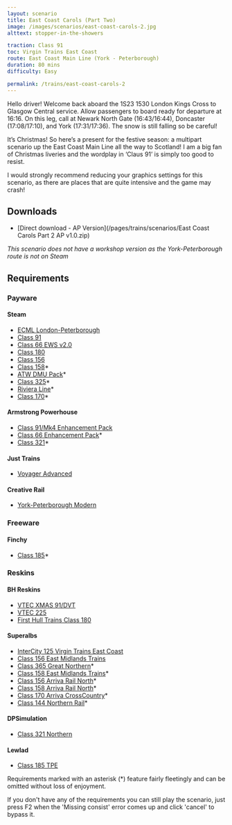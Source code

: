```yaml
---
layout: scenario
title: East Coast Carols (Part Two)
image: /images/scenarios/east-coast-carols-2.jpg
alttext: stopper-in-the-showers

traction: Class 91
toc: Virgin Trains East Coast
route: East Coast Main Line (York - Peterborough)
duration: 80 mins
difficulty: Easy

permalink: /trains/east-coast-carols-2
---
```


Hello driver! Welcome back aboard the 1S23 1530 London Kings Cross to Glasgow Central service. Allow passengers to board ready for departure at 16:16. On this leg, call at Newark North Gate (16:43/16:44), Doncaster (17:08/17:10), and York (17:31/17:36). The snow is still falling so be careful!

It’s Christmas! So here’s a present for the festive season: a multipart scenario up the East Coast Main Line all the way to Scotland! I am a big fan of Christmas liveries and the wordplay in ‘Claus 91’ is simply too good to resist.

I would strongly recommend reducing your graphics settings for this scenario, as there are places that are quite intensive and the game may crash!

## Downloads
* [Direct download - AP Version](/pages/trains/scenarios/East Coast Carols Part 2 AP v1.0.zip)

*This scenario does not have a workshop version as the York-Peterborough route is not on Steam*

## Requirements

### Payware

#### Steam
* [ECML London-Peterborough](http://store.steampowered.com/app/222618)
* [Class 91](http://store.steampowered.com/app/222625)
* [Class 66 EWS v2.0](http://store.steampowered.com/app/222568)
* [Class 180](http://store.steampowered.com/app/277763)
* [Class 156](http://store.steampowered.com/app/65217)
* [Class 158](http://store.steampowered.com/app/208346)*
* [ATW DMU Pack](http://store.steampowered.com/app/376941)*
* [Class 325](http://store.steampowered.com/app/208376)*
* [Riviera Line](http://store.steampowered.com/app/222632)*
* [Class 170](http://store.steampowered.com/app/208364)*

#### Armstrong Powerhouse
* [Class 91/Mk4 Enhancement Pack](https://www.armstrongpowerhouse.com/index.php?route=product/product&path=36_89&product_id=165)
* [Class 66 Enhancement Pack](https://www.armstrongpowerhouse.com/index.php?route=product/product&path=36_89&product_id=173)*
* [Class 321](https://www.armstrongpowerhouse.com/index.php?route=product/product&path=45_84&product_id=137)*

#### Just Trains
* [Voyager Advanced](https://www.justtrains.net/product/voyager-advanced-download)

#### Creative Rail
* [York-Peterborough Modern](https://www.creativerail.co.uk/products/train-simulator-2013/east-coast-modern-complete)

### Freeware

#### Finchy
* [Class 185](http://jakesrailworksaddons.webs.com/downloads.htm)*

### Reskins
#### BH Reskins
* [VTEC XMAS 91/DVT](https://www.facebook.com/photo.php?fbid=1266346160078309&set=oa.515760421890353&type=3&theater)
* [VTEC 225](https://www.facebook.com/photo.php?fbid=1277959925583599&set=oa.515760421890353&type=3&theater)
* [First Hull Trains Class 180](https://www.facebook.com/photo.php?fbid=942193055826956&set=oa.515760421890353&type=3&theater)

#### Superalbs
* [InterCity 125 Virgin Trains East Coast](https://superalbs.weebly.com/ic125virgintrainseastcoast.html)
* [Class 156 East Midlands Trains](https://superalbs.weebly.com/class156eastmidlandstrains.html)
* [Class 365 Great Northern](https://superalbs.weebly.com/class365greatnorthern.html)*
* [Class 158 East Midlands Trains](https://superalbs.weebly.com/class158eastmidlandstrains.html)*
* [Class 156 Arriva Rail North](https://superalbs.weebly.com/class156arrivarailnorth.html)*
* [Class 158 Arriva Rail North](https://superalbs.weebly.com/class158arrivarailnorth.html)*
* [Class 170 Arriva CrossCountry](https://superalbs.weebly.com/class170arrivacrosscountry.html)*
* [Class 144 Northern Rail](https://superalbs.weebly.com/class144northernrail.html)*

#### DPSimulation
* [Class 321 Northern](http://www.dpsimulation.org.uk/reskins.html#DefEMU)

#### Lewlad
* [Class 185 TPE](https://www.facebook.com/photo.php?fbid=1933784503500878&set=oa.1711757332465883&type=3&theater)

Requirements marked with an asterisk (*) feature fairly fleetingly and can be omitted without loss of enjoyment. 

If you don't have any of the requirements you can still play the scenario, just press F2 when the 'Missing consist' error comes up and click 'cancel' to bypass it.